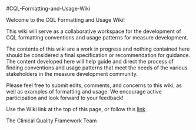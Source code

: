 #CQL-Formatting-and-Usage-Wiki

Welcome to the CQL Formatting and Usage Wiki!

This wiki will serve as a collaborative workspace for the development of CQL formatting conventions and usage patterns for measure development.

The contents of this wiki are a work in progress and nothing contained here should be considered a final specification or recommendation for guidance. The content developed here will help guide and direct the process of finding conventions and usage patterns that meet the needs of the various stakeholders in the measure development community.

Please feel free to submit edits, comments, and concerns to this wiki, as well as examples of formatting and usage. We encourage active participation and look forward to your feedback!

Use the Wiki link at the top of this page, or follow this [link](wiki)

The Clinical Quality Framework Team
